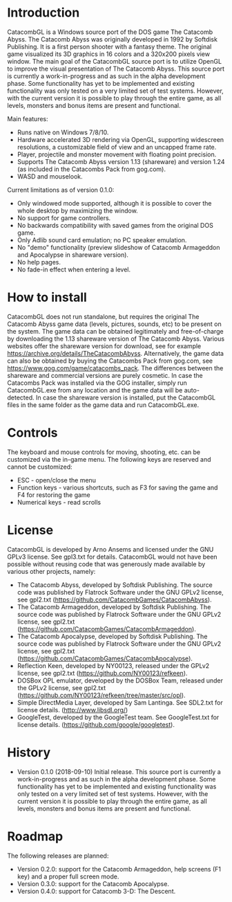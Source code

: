 # Introduction
CatacombGL is a Windows source port of the DOS game The Catacomb Abyss. The Catacomb Abyss was originally developed in 1992 by Softdisk Publishing. It is a first person shooter with a fantasy theme. The original game visualized its 3D graphics in 16 colors and a 320x200 pixels view window. The main goal of the CatacombGL source port is to utilize OpenGL to improve the visual presentation of The Catacomb Abyss. This source port is currently a work-in-progress and as such in the alpha development phase. Some functionality has yet to be implemented and existing functionality was only tested on a very limited set of test systems. However, with the current version it is possible to play through the entire game, as all levels, monsters and bonus items are present and functional. 

Main features: 
* Runs native on Windows 7/8/10. 
* Hardware accelerated 3D rendering via OpenGL, supporting widescreen resolutions, a customizable field of view and an uncapped frame rate. 
* Player, projectile and monster movement with floating point precision. 
* Supports The Catacomb Abyss version 1.13 (shareware) and version 1.24 (as included in the Catacombs Pack from gog.com). 
* WASD and mouselook.

Current limitations as of version 0.1.0: 
* Only windowed mode supported, although it is possible to cover the whole desktop by maximizing the window. 
* No support for game controllers. 
* No backwards compatibility with saved games from the original DOS game. 
* Only Adlib sound card emulation; no PC speaker emulation. 
* No "demo" functionality (preview slideshow of Catacomb Armageddon and Apocalypse in shareware version). 
* No help pages. 
* No fade-in effect when entering a level. 

# How to install
CatacombGL does not run standalone, but requires the original The Catacomb Abyss game data (levels, pictures, sounds, etc) to be present on the system. The game data can be obtained legitimately and free-of-charge by downloading the 1.13 shareware version of The Catacomb Abyss. Various websites offer the shareware version for download, see for example https://archive.org/details/TheCatacombAbyss. Alternatively, the game data can also be obtained by buying the Catacombs Pack from gog.com, see https://www.gog.com/game/catacombs_pack. The differences between the shareware and commercial versions are purely cosmetic.
In case the Catacombs Pack was installed via the GOG installer, simply run CatacombGL.exe from any location and the game data will be auto-detected. In case the shareware version is installed, put the CatacombGL files in the same folder as the game data and run CatacombGL.exe.

# Controls
The keyboard and mouse controls for moving, shooting, etc. can be customized via the in-game menu. The following keys are reserved and cannot be customized: 
* ESC - open/close the menu 
* Function keys - various shortcuts, such as F3 for saving the game and F4 for restoring the game
* Numerical keys - read scrolls

# License
CatacombGL is developed by Arno Ansems and licensed under the GNU GPLv3 license. See gpl3.txt for details. 
CatacombGL would not have been possible without reusing code that was generously made available by various other projects, namely: 
* The Catacomb Abyss, developed by Softdisk Publishing. The source code was published by Flatrock Software under the GNU GPLv2 license, see gpl2.txt (https://github.com/CatacombGames/CatacombAbyss). 
* The Catacomb Armageddon, developed by Softdisk Publishing. The source code was published by Flatrock Software under the GNU GPLv2 license, see gpl2.txt (https://github.com/CatacombGames/CatacombArmageddon). 
* The Catacomb Apocalypse, developed by Softdisk Publishing. The source code was published by Flatrock Software under the GNU GPLv2 license, see gpl2.txt (https://github.com/CatacombGames/CatacombApocalypse). 
* Reflection Keen, developed by NY00123, released under the GPLv2 license, see gpl2.txt (https://github.com/NY00123/refkeen). 
* DOSBox OPL emulator, developed by the DOSBox Team, released under the GPLv2 license, see gpl2.txt (https://github.com/NY00123/refkeen/tree/master/src/opl).
* Simple DirectMedia Layer, developed by Sam Lantinga. See SDL2.txt for license details. (http://www.libsdl.org/)
* GoogleTest, developed by the GoogleTest team. See GoogleTest.txt for license details. (https://github.com/google/googletest). 

# History
* Version 0.1.0 (2018-09-10) Initial release. This source port is currently a work-in-progress and as such in the alpha development phase. Some functionality has yet to be implemented and existing functionality was only tested on a very limited set of test systems. However, with the current version it is possible to play through the entire game, as all levels, monsters and bonus items are present and functional.

# Roadmap
The following releases are planned:
* Version 0.2.0: support for the Catacomb Armageddon, help screens (F1 key) and a proper full screen mode.
* Version 0.3.0: support for the Catacomb Apocalypse.
* Version 0.4.0: support for Catacomb 3-D: The Descent.
